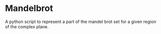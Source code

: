 # Mandelbrot
A python script to represent a part of the mandel brot set for a given region of the complex plane.
